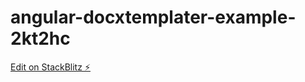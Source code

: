 # angular-docxtemplater-example-2kt2hc

[Edit on StackBlitz ⚡️](https://stackblitz.com/edit/angular-docxtemplater-example-2kt2hc)